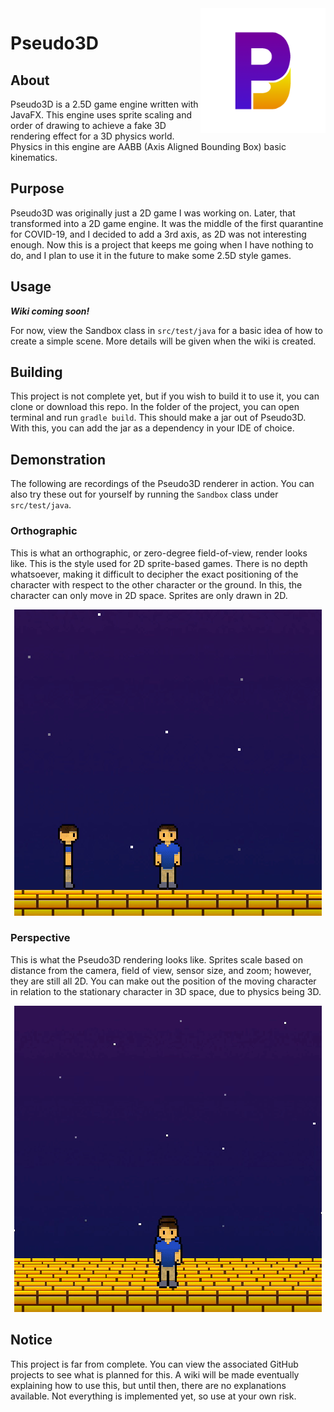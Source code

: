 <img src="img/Logo.png" alt="Logo" title = "Logo" align="right" width="200" height="200" />

# Pseudo3D

## About
Pseudo3D is a 2.5D game engine written with JavaFX. This engine uses sprite scaling and order of drawing to achieve a fake 3D rendering effect for a 3D physics world. Physics in this engine are AABB (Axis Aligned Bounding Box) basic kinematics.

## Purpose
Pseudo3D was originally just a 2D game I was working on. Later, that transformed into a 2D game engine. It was the middle of the first quarantine for COVID-19, and I decided to add a 3rd axis, as 2D was not interesting enough. Now this is a project that keeps me going when I have nothing to do, and I plan to use it in the future to make some 2.5D style games.

## Usage
***Wiki coming soon!***

For now, view the Sandbox class in `src/test/java` for a basic idea of how to create a simple scene. More details will be given when the wiki is created.

## Building
This project is not complete yet, but if you wish to build it to use it, you can clone or download this repo. In the folder of the project, you can open terminal and run `gradle build`. This should make a jar out of Pseudo3D. With this, you can add the jar as a dependency in your IDE of choice.

## Demonstration
The following are recordings of the Pseudo3D renderer in action. You can also try these out for yourself by running the `Sandbox` class under `src/test/java`.

### Orthographic
This is what an orthographic, or zero-degree field-of-view, render looks like. This is the style used for 2D sprite-based games. There is no depth whatsoever, making it difficult to decipher the exact positioning of the character with respect to the other character or the ground. In this, the character can only move in 2D space. Sprites are only drawn in 2D.


<div align="center" ><img src="img/Orthographic.gif" alt="Orthographic rendering" title="Orthographic rendering" /></div>

### Perspective
This is what the Pseudo3D rendering looks like. Sprites scale based on distance from the camera, field of view, sensor size, and zoom; however, they are still all 2D. You can make out the position of the moving character in relation to the stationary character in 3D space, due to physics being 3D.

<div align="center" ><img src="img/Perspective.gif" alt="Pseudo3D rendering" title="Pseudo3D Rendering" /></div>

## Notice
This project is far from complete. You can view the associated GitHub projects to see what is planned for this. A wiki will be made eventually explaining how to use this, but until then, there are no explanations available. Not everything is implemented yet, so use at your own risk.